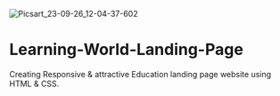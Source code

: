 ![Picsart_23-09-26_12-04-37-602](https://github.com/creatoraashu/Learning-World-Landing-Page/assets/130897584/54107cbf-4e2e-495e-a067-3fa4e20369c5)
# Learning-World-Landing-Page
Creating Responsive  &amp; attractive Education landing page website using HTML &amp; CSS.
